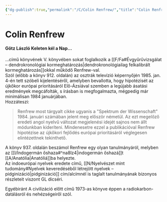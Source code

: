 ```yaml
---
{"dg-publish":true,"permalink":"/C/Colin Renfrew/","title":"Colin Renfrew","tags":["dg_uploaded"],"created":"2023-11-03T06:12","updated":"2023-11-08T03:37"}
---
```



# Colin Renfrew

#### Götz László Keleten kél a Nap...

...című könyvének V. könyvében sokat foglalkozik a [[F/Fa#Évgyűrűvizsgálat – dendrokronológiai kormeghatározás\|dendrokronológiailag felkalibrált kormeghatározás]]okkal működő Renfrew-val.  
Szól (előbb a könyv 912. oldalán) az osztrák televízió képernyőjén 1985. jan. 4-én tett szóbeli kijelentéséről, amelyben bevallotta, hogy hipotézisét az újkőkor európai prioritásáról Elő-Ázsiával szemben a legújabb ásatási eredmények megcáfolták, s írásban is megfogalmazta, mégpedig már minimálisan 1984 januárjában.  
Hozzáteszi:  
> Renfrew most tárgyalt cikke ugyanis a "Spektrum der Wissenschaft" 1984. januári számában jelent meg először németül. Az ezt megelőző eredeti angol nyelvű változat megjelenési idejét sajnos nem állt módunkban kideríteni. Mindenesetre ezzel a publikációval Renfrew hipotézise az újkőkori fejlődés európai prioritásáról véglegesen elintézettnek tekinthető.  

A könyv 937. oldalán beszámol Renfrew egy olyan tanulmányáról, melyben az [[I/Indogermán őshaza#^na8lz4\|indogermán őshazá]]t [[A/Anatólia\|Anatóliá]]ba helyezte.  
Az indoeurópai nyelvek eredete című, [[N/Nyelvészet mint tudomány#Nyelvek keveredéséből létrejött nyelvek – pidginizáció\|pidginizáció]] cím/alcímnél is taglalt tanulmányának bizonyos részleteit viszont GL dicséri.  

Egyébiránt A civilizáció előtt című 1973-as könyve éppen a radiokarbon-datálásról és nehézségeiről szól.  